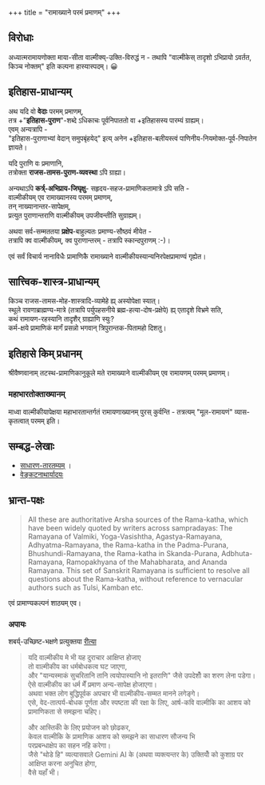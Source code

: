 +++
title = "रामाख्याने परमं प्रमाणम्"
+++

## विरोधाः
अध्यात्मरामायणोक्ता माया-सीता वाल्मीक्य्-उक्ति-विरुद्धं न - तथापि "वाल्मीकेस् तादृशो ऽभिप्रायो ऽवर्तत, किञ्च नोक्तम्" इति कल्पना हास्यास्पदम्। 😀

## इतिहास-प्राधान्यम्
अथ यदि वो **वेदाः** परमम् प्रमाणम्,  
तत्र +"**इतिहास-पुराण**"-शब्दे ऽधिकाचः पूर्वनिपाततो वा +इतिहासस्य पारम्यं ग्राह्यम्।  
एवम् अन्यत्रापि -  
"इतिहास-पुराणाभ्यां वेदान् समुपबृंहयेद्" इत्य् अनेन +इतिहास-बलीयस्त्वं पाणिनीय-नियमोक्त-पूर्व-निपातेन ज्ञायते। 


यदि पुराणि वः प्रमाणानि,  
तत्रोक्ता **राजस-तामस-पुराण-व्यवस्था** ऽपि ग्राह्या।  

अन्यथाऽपि **कर्त्र्-अभिप्राय-जिघृक्षु**- सहृदय-सहज-प्रामाणिकतामात्रे ऽपि सति -  
वाल्मीकीयम् एव रामाख्यानस्य परमम् प्रमाणम्,  
तन् नाख्यानान्तर-सापेक्षम्,  
प्रत्युत पुराणान्तराणि वाल्मीकीयम् उपजीवन्तीति सुग्राह्यम्।  

अथवा सर्व-सम्मततया **प्रक्षेप**-बाहुल्यतः प्रमाण्य-सौष्ठवं मीयेत -  
तत्रापि क्व वाल्मीकीयम्, क्व पुराणान्तरम् - तत्रापि स्कान्दपुराणम् :-)।   

एवं सर्वं विचार्य नानाविधैः प्रामाणिकै रामाख्याने वाल्मीकीयस्यान्यनिरपेक्षप्रामाण्यं गृह्येत।  

## सात्त्विक-शास्त्र-प्राधान्यम्
किञ्च राजस-तामस-मोह-शास्त्रादि-व्यामेहे ह्य् अस्योपेक्षा स्यात्।  
स्थूले रावणाब्राह्मण्य-मात्रे (तत्रापि पर्युपहसनीये ब्रह्म-हत्या-दोष-प्रक्षेपे) ह्य् एतादृशे विभ्रमे सति,  
कथं रामायण-रहस्यानि तादृशैर् ग्राह्याणि स्युः?  
कर्म-क्षये प्रामाणिकं मार्गं प्रसन्नो भगवान् त्रिपुरान्तक-पितामहो दिशतु।

## इतिहासे किम् प्रधानम् 
श्रीवैष्णवानाम् तटस्थ-प्रामाणिकानुकूले मते रामाख्याने वाल्मीकीयम् एव रामायणम् परमम् प्रमाणम्। 

### महाभारतोक्ताख्यानम्
माध्वा वाल्मीकीयापेक्षया महाभारतान्तर्गतं रामायणाख्यानम् पुरस् कुर्वन्ति - तत्रत्यम् "मूल-रामायणं" व्यास-कृतत्वात् परमम् इति।  

## सम्बद्ध-लेखाः 

- [साधारण-तारतम्यम्](/AgamaH/AryaH/hinduism/sAmya-vaiShamye/bases/5_internal-contradictions/hierarchy/) । 
- [वेङ्कटनाथार्यादयः](/rAmAnujIyam/tattvam/venkaTa-nAtha-shAkhA/vishvAsaH/pramANAni)

## भ्रान्त-पक्षः
> All these are authoritative Arsha sources of the Rama-katha, which have been widely quoted by writers across sampradayas: The Ramayana of Valmiki, Yoga-Vasishtha, Agastya-Ramayana, Adhyatma-Ramayana, the Rama-katha in the Padma-Purana, Bhushundi-Ramayana, the Rama-katha in Skanda-Purana, Adbhuta-Ramayana, Ramopakhyana of the Mahabharata, and Ananda Ramayana. This set of Sanskrit Ramayana is sufficient to resolve all questions about the Rama-katha, without reference to vernacular authors such as Tulsi, Kamban etc. 

एवं प्रामाण्यकल्पनं शाठ्यम् एव। 

### अपायः
शबर्य्-उच्छिष्ट-भक्षणे प्रत्युक्तया [रीत्या](/rAmAyaNam/meta/articles/kushAgraH/shabarI-shUdratA-samAlochana)  

> यदि वाल्मीकीय मे भी यह दुराचार आक्षिप्त होजाए  
तो वाल्मीकीय का धर्मबोधकत्व घट जाएगा,  
और "यान्यस्माकं सुचरितानि तानि त्वयोपास्यानि नो इतराणि" जैसे उपदेशोँ का शरण लेना पडेगा।  
ऐसे वाल्मीकीय का धर्म मेँ प्रमाण अन्य-सापेक्ष होजाएगा।  
अथवा भक्त लोग बुद्धिपूर्वक अपचार भी वाल्मीकीय-सम्मत मानने लगेङ्गे।  
एसे, वेद-तात्पर्य-बोधक पूर्णता और स्पष्टता की रक्षा के लिए, आर्ष-कवि वाल्मीकि का आशय को प्रामाणिकता से समझना चहिए। 
> 
> और आस्तिकोँ के लिए प्रयोजन को छोढकर,  
केवल वाल्मीकि के प्रामाणिक आशय को समझने का साधारण सौजन्य भि  
परप्रबन्धाक्षेप का सहन नहि करेगा।  
जैसे "थोडे हि" व्यत्यासवाले Gemini AI के (अथवा व्यक्त्यन्तर के) उक्तियोँ को कुशाग्र पर आक्षिप्त करना अनुचित होगा,  
वैसे यहाँ भी। 
